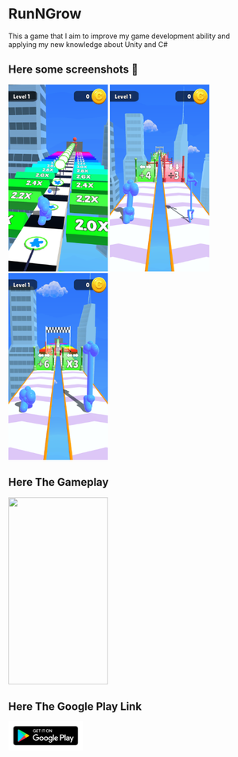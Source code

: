 # RunNGrow
This a game that I aim to improve my game development ability and applying my new knowledge about Unity and C#

## Here some screenshots 📱
<img src="Images/3.webp" width="200" height="375">  <img src="Images/2.webp" width="200" height="375">    <img src="Images/1.webp" width="200" height="375">

## Here The Gameplay
<img src="Images/ezgif.com-video-to-gif (1).gif" width="200" height="375">

## Here The Google Play Link

<a href="https://play.google.com/store/apps/details?id=com.atlamgames.stickyblob">
<img src="Images/PlayStoreLink.webp" width="150"></a>
